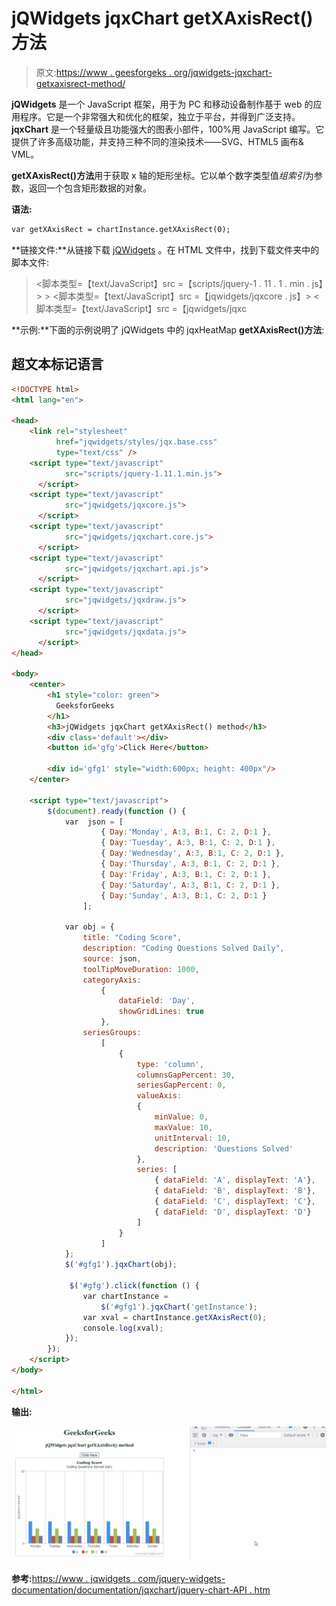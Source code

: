 # jQWidgets jqxChart getXAxisRect()方法

> 原文:[https://www . geesforgeks . org/jqwidgets-jqxchart-getxaxisrect-method/](https://www.geeksforgeeks.org/jqwidgets-jqxchart-getxaxisrect-method/)

**jQWidgets** 是一个 JavaScript 框架，用于为 PC 和移动设备制作基于 web 的应用程序。它是一个非常强大和优化的框架，独立于平台，并得到广泛支持。 **jqxChart** 是一个轻量级且功能强大的图表小部件，100%用 JavaScript 编写。它提供了许多高级功能，并支持三种不同的渲染技术——SVG、HTML5 画布& VML。

**getXAxisRect()方法**用于获取 x 轴的矩形坐标。它以单个数字类型值*组索引*为参数，返回一个包含矩形数据的对象。

**语法:**

```html
var getXAxisRect = chartInstance.getXAxisRect(0);
```

**链接文件:**从链接下载 [jQWidgets](https://www.jqwidgets.com/download/) 。在 HTML 文件中，找到下载文件夹中的脚本文件:

> <link rel="”stylesheet”" href="”jqwidgets/styles/jqx.base.css”" type="”text/css”">
> <脚本类型=【text/JavaScript】src =【scripts/jquery-1 . 11 . 1 . min . js】></脚本>
> > <脚本类型=【text/JavaScript】src =【jqwidgets/jqxcore . js】></脚本>
> <脚本类型=【text/JavaScript】src =【jqwidgets/jqxc

**示例:**下面的示例说明了 jQWidgets 中的 jqxHeatMap **getXAxisRect()方法**:

## 超文本标记语言

```html
<!DOCTYPE html>
<html lang="en">

<head>
    <link rel="stylesheet" 
          href="jqwidgets/styles/jqx.base.css" 
          type="text/css" />
    <script type="text/javascript" 
            src="scripts/jquery-1.11.1.min.js">
      </script>
    <script type="text/javascript"
            src="jqwidgets/jqxcore.js">
      </script>
    <script type="text/javascript"
            src="jqwidgets/jqxchart.core.js">
      </script>
    <script type="text/javascript"
            src="jqwidgets/jqxchart.api.js">
      </script>
    <script type="text/javascript" 
            src="jqwidgets/jqxdraw.js">
      </script>
    <script type="text/javascript"
            src="jqwidgets/jqxdata.js">
      </script>
</head>

<body>
    <center>
        <h1 style="color: green">
          GeeksforGeeks
        </h1>
        <h3>jQWidgets jqxChart getXAxisRect() method</h3>
        <div class='default'></div>
        <button id='gfg'>Click Here</button>

        <div id='gfg1' style="width:600px; height: 400px"/>
    </center>

    <script type="text/javascript">
        $(document).ready(function () {
            var  json = [
                    { Day:'Monday', A:3, B:1, C: 2, D:1 },
                    { Day:'Tuesday', A:3, B:1, C: 2, D:1 },
                    { Day:'Wednesday', A:3, B:1, C: 2, D:1 },
                    { Day:'Thursday', A:3, B:1, C: 2, D:1 },
                    { Day:'Friday', A:3, B:1, C: 2, D:1 },
                    { Day:'Saturday', A:3, B:1, C: 2, D:1 },
                    { Day:'Sunday', A:3, B:1, C: 2, D:1 }
                ];

            var obj = {
                title: "Coding Score",
                description: "Coding Questions Solved Daily",
                source: json,
                toolTipMoveDuration: 1000,
                categoryAxis:
                    {
                        dataField: 'Day',
                        showGridLines: true
                    },
                seriesGroups:
                    [
                        {
                            type: 'column',
                            columnsGapPercent: 30,
                            seriesGapPercent: 0,
                            valueAxis:
                            {
                                minValue: 0,
                                maxValue: 10,
                                unitInterval: 10,
                                description: 'Questions Solved'
                            },
                            series: [
                                { dataField: 'A', displayText: 'A'},
                                { dataField: 'B', displayText: 'B'},
                                { dataField: 'C', displayText: 'C'},
                                { dataField: 'D', displayText: 'D'}
                            ]
                        }
                    ]
            };
            $('#gfg1').jqxChart(obj);

             $('#gfg').click(function () {
                var chartInstance =
                    $('#gfg1').jqxChart('getInstance');
                var xval = chartInstance.getXAxisRect(0); 
                console.log(xval);
            });
        });
    </script>
</body>

</html>
```

**输出:**

![](img/6e00ee5534a858c558765b040eb3a73b.png)

**参考:**[https://www . jqwidgets . com/jquery-widgets-documentation/documentation/jqxchart/jquery-chart-API . htm](https://www.jqwidgets.com/jquery-widgets-documentation/documentation/jqxchart/jquery-chart-api.htm)